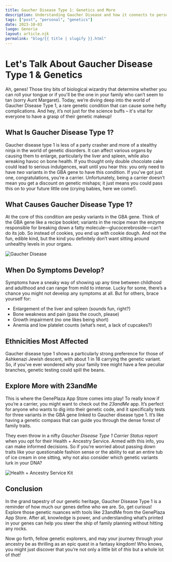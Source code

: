 ```yaml
---
title: Gaucher Disease Type 1: Genetics and More  
description: Understanding Gaucher Disease and how it connects to personal genomics.  
tags: ["post", "personal", "genetics"]  
date: 2023-10-03  
luogo: Genoria  
layout: article.njk  
permalink: "blog/{{ title | slugify }}.html"  
---
```


# Let's Talk About Gaucher Disease Type 1 & Genetics

Ah, genes! Those tiny bits of biological wizardry that determine whether you can roll your tongue or if you'll be the one in your family who can’t seem to tan (sorry Aunt Margaret). Today, we’re diving deep into the world of Gaucher Disease Type 1, a rare genetic condition that can cause some hefty complications. And hey, it’s not just for the science buffs – it's vital for everyone to have a grasp of their genetic makeup!

## What Is Gaucher Disease Type 1?

Gaucher disease type 1 is less of a party crasher and more of a stealthy ninja in the world of genetic disorders. It can affect various organs by causing them to enlarge, particularly the liver and spleen, while also wreaking havoc on bone health. If you thought only double chocolate cake could lead to serious indulgences, wait until you hear this: you only need to have *two* variants in the GBA gene to have this condition. If you've got just one, congratulations, you’re a carrier. Unfortunately, being a carrier doesn’t mean you get a discount on genetic mishaps; it just means you could pass this on to your future little one (crying babies, here we come!).

## What Causes Gaucher Disease Type 1?

At the core of this condition are pesky variants in the GBA gene. Think of the GBA gene like a recipe booklet; variants in the recipe mean the enzyme responsible for breaking down a fatty molecule—glucocerebroside—can’t do its job. So instead of cookies, you end up with cookie dough. And not the fun, edible kind, but the kind you definitely don’t want sitting around unhealthy levels in your organs. 

![Gaucher Disease](https://pub-prd-seohub-us-west-2.s3.us-west-2.amazonaws.com/wp-content/uploads/sites/2/2021/07/gaucher.8a1cc9caf1d8.png)

## When Do Symptoms Develop? 

Symptoms have a sneaky way of showing up any time between childhood and adulthood and can range from mild to intense. Lucky for some, there’s a chance you might not develop any symptoms at all. But for others, brace yourself for:

- Enlargement of the liver and spleen (sounds fun, right?)
- Bone weakness and pain (pass the couch, please)
- Growth impairment (no one likes being short)
- Anemia and low platelet counts (what’s next, a lack of cupcakes?)

## Ethnicities Most Affected

Gaucher disease type 1 shows a particularly strong preference for those of Ashkenazi Jewish descent, with about 1 in 18 carrying the genetic variant. So, if you've ever wondered why your family tree might have a few peculiar branches, genetic testing could spill the beans.

## Explore More with 23andMe

This is where the GenePlaza App Store comes into play! To really know if you’re a carrier, you might want to check out the *23andMe* app. It’s perfect for anyone who wants to dig into their genetic code, and it specifically tests for three variants in the GBA gene linked to Gaucher disease type 1. It’s like having a genetic compass that can guide you through the dense forest of family traits.

They even throw in a nifty *Gaucher Disease Type 1 Carrier Status report* when you opt for their Health + Ancestry Service. Armed with this info, you can make informed decisions. So if you’re worried about passing down traits like your questionable fashion sense or the ability to eat an entire tub of ice cream in one sitting, why not also consider which genetic variants lurk in your DNA?

![Health + Ancestry Service Kit](https://pub-prd-seohub-us-west-2.s3.us-west-2.amazonaws.com/wp-content/uploads/sites/2/2022/03/HA-Kit-Image-1.png)

## Conclusion

In the grand tapestry of our genetic heritage, Gaucher Disease Type 1 is a reminder of how much our genes define who we are. So, get curious! Explore those genetic nuances with tools like 23andMe from the GenePlaza App Store. After all, knowledge is power, and understanding what’s printed in your genes can help you steer the ship of family planning without hitting any rocks.

Now go forth, fellow genetic explorers, and may your journey through your ancestry be as thrilling as an epic quest in a fantasy kingdom! Who knows, you might just discover that you’re not only a little bit of *this* but a whole lot of *that!*